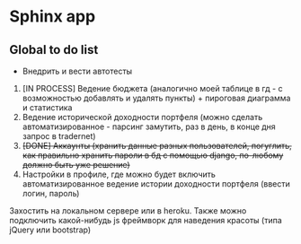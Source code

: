 # Sphinx app

## Global to do list
* Внедрить и вести автотесты
1. [IN PROCESS] Ведение бюджета (аналогично моей таблице в гд - с возможностью добавлять и удалять пункты) + пироговая диаграмма и статистика
2. Ведение исторической доходности портфеля (можно сделать автоматизированное - парсинг замутить, раз в день, в конце дня запрос в tradernet)
3. ~~[DONE] Аккаунты (хранить данные разных пользователей, погуглить, как правильно хранить пароли в бд с помощью django, по-любому должно быть уже решение)~~
5. Настройки в профиле, где можно будет включить автоматизированное ведение истории доходности портфеля (ввести логин, пароль)

Захостить на локальном сервере или в heroku. Также можно подключить какой-нибудь js фреймворк для наведения красоты (типа jQuery или bootstrap)